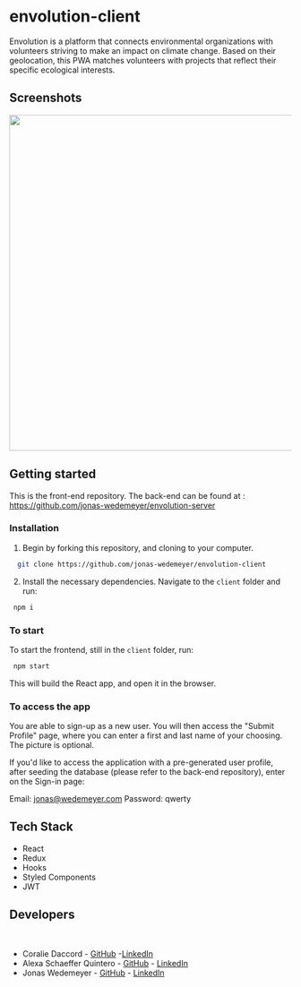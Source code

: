 # envolution-client

Envolution is a platform that connects environmental organizations with volunteers striving to make an impact on climate change. 
Based on their geolocation, this PWA matches volunteers with projects that reflect their specific ecological interests. 

## Screenshots
<p align="center">
    <img src="https://i.imgur.com/9ZmaQDt.png" width="600px" />
</p>

## Getting started

This is the front-end repository. The back-end can be found at : https://github.com/jonas-wedemeyer/envolution-server

### Installation

1. Begin by forking this repository, and cloning to your computer. 

 ```bash
   git clone https://github.com/jonas-wedemeyer/envolution-client
 ```
   
2.  Install the necessary dependencies. Navigate to the `client` folder and run:


   ```bash
    npm i
  ```

### To start

To start the frontend, still in the `client` folder, run:

   ```bash
    npm start
  ```
  
This will build the React app, and open it in the browser.

### To access the app

You are able to sign-up as a new user. You will then access the "Submit Profile" page, where you can enter a first and last name of your choosing. The picture is optional.

If you'd like to access the application with a pre-generated user profile, after seeding the database (please refer to the back-end repository), enter on the Sign-in page:

Email: jonas@wedemeyer.com
Password: qwerty

## Tech Stack

* React
* Redux
* Hooks
* Styled Components
* JWT

## Developers 
​
* Coralie Daccord - [GitHub](https://github.com/Coralie19) -[LinkedIn](https://www.linkedin.com/in/coralie-daccord)
* Alexa Schaeffer Quintero - [GitHub](https://github.com/miquintero) - [LinkedIn](https://www.linkedin.com/in/alexa-schaeffer-quintero)
* Jonas Wedemeyer - [GitHub](https://github.com/jonas-wedemeyer) - [LinkedIn](https://www.linkedin.com/in/jonas-wedemeyer)